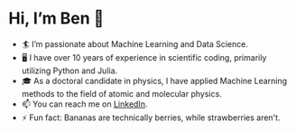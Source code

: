 # Hi, I’m Ben :wave:
- :surfer: I’m passionate about Machine Learning and Data Science.
- :desktop_computer: I have over 10 years of experience in scientific coding, primarily utilizing Python and Julia.
- :mortar_board: As a doctoral candidate in physics, I have applied Machine Learning methods to the field of atomic and molecular physics.
- 📫 You can reach me on [LinkedIn](https://www.linkedin.com/in/ben-rabe).
- ⚡ Fun fact: Bananas are technically berries, while strawberries aren't.

<!---
benrabe93/benrabe93 is a ✨ special ✨ repository because its `README.md` (this file) appears on your GitHub profile.
You can click the Preview link to take a look at your changes.
--->
